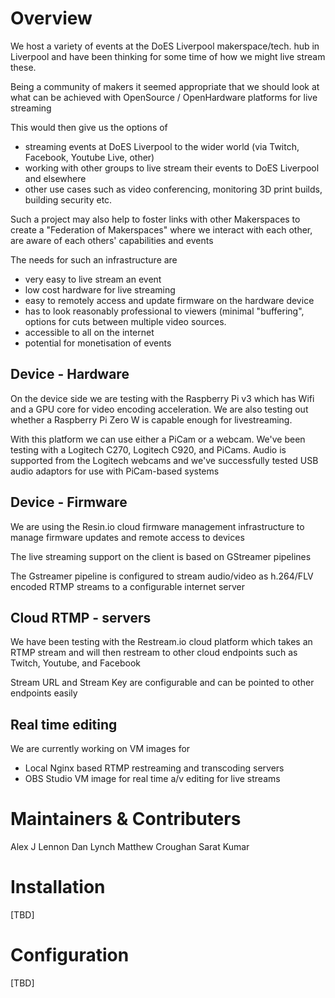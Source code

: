 # Overview

We host a variety of events at the DoES Liverpool makerspace/tech. hub in Liverpool and have been thinking for some time of how we might live stream these.

Being a community of makers it seemed appropriate that we should look at what can be achieved with OpenSource / OpenHardware platforms for live streaming

This would then give us the options of

- streaming events at DoES Liverpool to the wider world (via Twitch, Facebook, Youtube Live, other)
- working with other groups to live stream their events to DoES Liverpool and elsewhere
- other use cases such as video conferencing, monitoring 3D print builds, building security etc.

Such a project may also help to foster links with other Makerspaces to create a "Federation of Makerspaces" where we interact with each other, are aware of each others' capabilities and events

The needs for such an infrastructure are

- very easy to live stream an event
- low cost hardware for live streaming
- easy to remotely access and update firmware on the hardware device
- has to look reasonably professional to viewers (minimal "buffering", options for cuts between multiple video sources.
- accessible to all on the internet
- potential for monetisation of events

## Device - Hardware

On the device side we are testing with the Raspberry Pi v3 which has Wifi and a GPU core for video encoding acceleration.
We are also testing out whether a Raspberry Pi Zero W is capable enough for livestreaming.

With this platform we can use either a PiCam or a webcam. We've been testing with a Logitech C270, Logitech C920, and PiCams.
Audio is supported from the Logitech webcams and we've successfully tested USB audio adaptors for use with PiCam-based systems

## Device - Firmware

We are using the Resin.io cloud firmware management infrastructure to manage firmware updates and remote access to devices

The live streaming support on the client is based on GStreamer pipelines

The Gstreamer pipeline is configured to stream audio/video as h.264/FLV encoded RTMP streams to a configurable internet server

## Cloud RTMP - servers

We have been testing with the Restream.io cloud platform which takes an RTMP stream and will then restream to other cloud endpoints such as Twitch, Youtube, and Facebook

Stream URL and Stream Key are configurable and can be pointed to other endpoints easily

## Real time editing

We are currently working on VM images for 

- Local Nginx based RTMP restreaming and transcoding servers
- OBS Studio VM image for real time a/v editing for live streams

# Maintainers & Contributers

Alex J Lennon
Dan Lynch
Matthew Croughan
Sarat Kumar

# Installation

[TBD]

# Configuration

[TBD]

